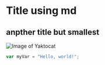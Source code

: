 # Title using md
## anpther title but smallest
![Image of Yaktocat](https://octodex.github.com/images/yaktocat.png)

``` javascript
var myVar = "Hello, world!";
```
